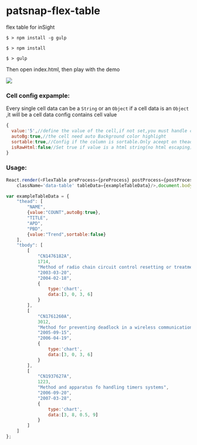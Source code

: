 # patsnap-flex-table
flex table for inSight

`$ > npm install -g gulp`

`$ > npm install`

`$ > gulp`

Then open index.html, then play with the demo

<img src="https://raw.github.com/regou/patsnap-flex-table/master/rdimg.jpg" >


### Cell config expample:

Every single cell data can be a `String` or an `Object`
if a cell data is an `Object` ,it will be a cell data config contains cell value

```javascript 
{
  value:'5',//define the value of the cell,if not set,you must handle cell data on pre/postprocess
  autoBg:true,//the cell need auto Background color highlight
  sortable:true,//Config if the column is sortable.Only aceept on thead
  isRawHtml:false//Set true if value is a html string(no html escaping)
}
```

### Usage:
```javascript
React.render(<FlexTable preProcess={preProcess} postProcess={postProcess}
    className='data-table' tableData={exampleTableData}/>,document.body);
```


```javascript
var exampleTableData = {
    "thead": [
        "NAME",
        {value:"COUNT",autoBg:true},
        "TITLE",
        "APD",
        "PBD",
        {value:"Trend",sortable:false}
    ],
    "tbody": [
        [
            "CN1476182A",
            1714,
            "Method of radio chain circuit control resetting or treatment of timer",
            "2003-03-20",
            "2004-02-18",
            {
                type:'chart',
                data:[3, 0, 3, 6]
            }
        ],
        [
            "CN1761260A",
            3012,
            "Method for preventing deadlock in a wireless communications system",
            "2005-09-15",
            "2006-04-19",
            {
                type:'chart',
                data:[3, 0, 3, 6]
            }
        ],
        [
            "CN1937627A",
            1223,
            "Method and apparatus fo handling timers systems",
            "2006-09-20",
            "2007-03-28",
            {
                type:'chart',
                data:[3, 8, 0.5, 9]
            }
        ]        
    ]
};
```




